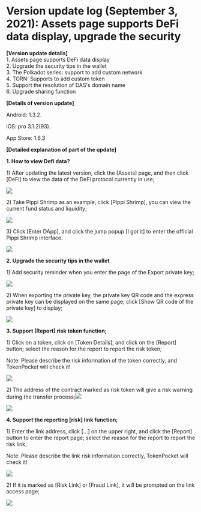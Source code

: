 # Version update log (September 3, 2021): Assets page supports DeFi data display, upgrade the security

**\[Version update details]**\
1\. Assets page supports DeFi data display\
2\. Upgrade the security tips in the wallet\
3\. The Polkadot series: support to add custom network\
4\. TORN: Supports to add custom token\
5\. Support the resolution of DAS's domain name\
6\. Upgrade sharing function

**\[Details of version update]**

Android: 1.3.2.

iOS: pro 3.1.2(93).

App Store: 1.6.3

**\[Detailed explanation of part of the update]**

**1. How to view Defi data?**

1\) After updating the latest version, click the \[Assets] page, and then click \[DeFi] to view the data of the DeFi protocol currently in use;

![](../../.gitbook/assets/group-18728.png)



2\) Take Pippi Shrimp as an example, click \[Pippi Shrimp], you can view the current fund status and liquidity;

![](../../.gitbook/assets/group-18729.png)

3\) Click \[Enter DApp], and click the jump popup \[I got it] to enter the official Pippi Shrimp interface.

![](../../.gitbook/assets/group-18730.png)

**2. Upgrade the security tips in the wallet**

1\) Add security reminder when you enter the page of the Export private key;

![](../../.gitbook/assets/group-18731.png)

2\) When exporting the private key, the private key QR code and the express private key can be displayed on the same page; click \[Show QR code of the private key] to display;

![](../../.gitbook/assets/group-18732.png)

**3. Support \[Report] risk token function;**

1\) Click on a token, click on \[Token Details], and click on the \[Report] button; select the reason for the report to report the risk token;

Note: Please describe the risk information of the token correctly, and TokenPocket will check it!

![](../../.gitbook/assets/group-18733.png)

2\) The address of the contract marked as risk token will give a risk warning during the transfer process;![](file:///private/var/folders/xn/px2zw5x17nz2m4v0rfc89gp40000gn/T/com.kingsoft.wpsoffice.mac/wps-mac/ksohtml/wpsx69qTZ.jpg)

![](../../.gitbook/assets/group-18734.png)

**4. Support the reporting \[risk] link function;**

1\) Enter the link address, click \[...] on the upper right, and click the \[Report] button to enter the report page; select the reason for the report to report the risk link;

Note: Please describe the link risk information correctly, TokenPocket will check it!

![](../../.gitbook/assets/group-18735.png)

2\) If it is marked as \[Risk Link] or \[Fraud Link], it will be prompted on the link access page;

![](../../.gitbook/assets/wechatimg251.png)
